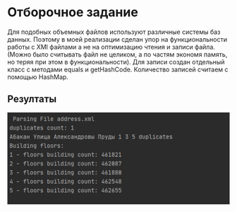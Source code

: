 # Отборочное задание
Для подобных объемных файлов используют различные системы баз данных. Поэтому в моей реализации сделан упор на функциональности работы с XMl файлами а не на оптимизацию чтения и записи файла. (Можно было считывать файл не целиком, а по частям экономя память, но теряя при этом в функциональности). Для записи создан отдельный класс с методами equals и getHashCode. Количество записей считаем с помощью HashMap.

## Резултаты
![res](https://github.com/zvdenis/InfoMax/blob/master/image.png)
